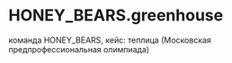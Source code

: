 # HONEY_BEARS.greenhouse
команда HONEY_BEARS, кейс: теплица (Московская предпрофессиональная олимпиада)
